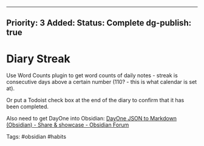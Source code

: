 

---
Priority: 3
Added: 
Status: Complete
dg-publish: true
---

# Diary Streak

Use Word Counts plugin to get word counts of daily notes - streak is consecutive days above a certain number (110? - this is what calendar is set at).

Or put a Todoist check box at the end of the diary to confirm that it has been completed. 

Also need to get DayOne into Obsidian: [DayOne JSON to Markdown (Obsidian) - Share & showcase - Obsidian Forum](https://forum.obsidian.md/t/dayone-json-to-markdown-obsidian/28028) 

Tags:  #obsidian #habits 















